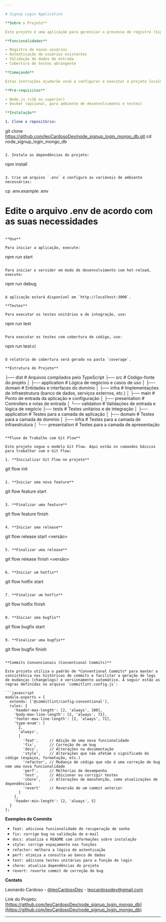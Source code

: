 ```yaml
---

# Signup Login Application

**Sobre o Projeto**

Este projeto é uma aplicação para gerenciar o processo de registro (SignUp) e autenticação (Login) de usuários. Ele fornece endpoints para criar contas, autenticar usuários e realizar validações.

**Funcionalidades**

- Registro de novos usuários
- Autenticação de usuários existentes
- Validação de dados de entrada
- Cobertura de testes abrangente

**Começando**

Estas instruções ajudarão você a configurar e executar o projeto localmente para desenvolvimento e testes.

**Pré-requisitos**

- Node.js (v16 ou superior)
- Docker (opcional, para ambiente de desenvolvimento e testes)

**Instalação**

1. Clone o repositório:

```
git clone https://github.com/leoCardosoDev/node_signup_login_mongo_db.git
cd node_signup_login_mongo_db
```

2. Instale as dependências do projeto:

```
npm install
```

3. Crie um arquivo `.env` e configure as variáveis de ambiente necessárias:

```
cp .env.example .env
# Edite o arquivo .env de acordo com as suas necessidades
```

**Uso**

Para iniciar a aplicação, execute:

```
npm run start
```

Para iniciar o servidor em modo de desenvolvimento com hot-reload, execute:

```
npm run debug
```

A aplicação estará disponível em `http://localhost:3000`.

**Testes**

Para executar os testes unitários e de integração, use:

```
npm run test
```

Para executar os testes com cobertura de código, use:

```
npm run test:ci
```

O relatório de cobertura será gerado na pasta `coverage`.

**Estrutura do Projeto**

```
├── dist                 # Arquivos compilados pelo TypeScript
├── src                  # Código-fonte do projeto
│   ├── application      # Lógica de negócios e casos de uso
│   ├── domain           # Entidades e interfaces do domínio
│   ├── infra            # Implementações de infraestrutura (banco de dados, serviços externos, etc.)
│   ├── main             # Ponto de entrada da aplicação e configuração
│   ├── presentation     # Controllers e rotas de entrada
│   └── validation       # Validações de entrada e lógica de negócio
├── tests                # Testes unitários e de integração
│   ├── application      # Testes para a camada de aplicação
│   ├── domain           # Testes para a camada de domínio
│   ├── infra            # Testes para a camada de infraestrutura
│   └── presentation     # Testes para a camada de apresentação
```

**Fluxo de Trabalho com Git Flow**

Este projeto segue o modelo Git Flow. Aqui estão os comandos básicos para trabalhar com o Git Flow:

1. **Inicializar Git Flow no projeto**

```
git flow init
```

2. **Iniciar uma nova feature**

```
git flow feature start <nome-da-feature>
```

3. **Finalizar uma feature**

```
git flow feature finish <nome-da-feature>
```

4. **Iniciar uma release**

```
git flow release start <versão>
```

5. **Finalizar uma release**

```
git flow release finish <versão>
```

6. **Iniciar um hotfix**

```
git flow hotfix start <nome-do-hotfix>
```

7. **Finalizar um hotfix**

```
git flow hotfix finish <nome-do-hotfix>
```

8. **Iniciar uma bugfix**

```
git flow bugfix start <nome-do-bugfix>
```

9. **Finalizar uma bugfix**

```
git flow bugfix finish <nome-do-bugfix>
```

**Commits Convencionais (Conventional Commits)**

Este projeto utiliza o padrão de *Conventional Commits* para manter a consistência nos históricos de commits e facilitar a geração de logs de mudanças (changelogs) e versionamento automático. A seguir estão as regras definidas no arquivo `commitlint.config.js`:

```javascript
module.exports = {
  extends: ['@commitlint/config-conventional'],
  rules: {
    'header-max-length': [2, 'always', 100],
    'body-max-line-length': [2, 'always', 72],
    'footer-max-line-length': [2, 'always', 72],
    'type-enum': [
      2,
      'always',
      [
        'feat',     // Adição de uma nova funcionalidade
        'fix',      // Correção de um bug
        'docs',     // Alterações na documentação
        'style',    // Alterações que não afetam o significado do código (espaços, formatação, etc.)
        'refactor', // Mudança de código que não é uma correção de bug nem uma nova funcionalidade
        'perf',     // Melhorias de desempenho
        'test',     // Adicionar ou corrigir testes
        'chore',    // Alterações de manutenção, como atualizações de dependências
        'revert'    // Reversão de um commit anterior
      ]
    ],
    'header-min-length': [2, 'always', 5]
  }
};
```

**Exemplos de Commits**

- `feat: adiciona funcionalidade de recuperação de senha`
- `fix: corrige bug na validação de e-mail`
- `docs: atualiza o README com informações sobre instalação`
- `style: corrige espaçamento nas funções`
- `refactor: melhora a lógica de autenticação`
- `perf: otimiza a consulta ao banco de dados`
- `test: adiciona testes unitários para a função de login`
- `chore: atualiza dependências do projeto`
- `revert: reverte commit de correção de bug`

**Contato**

Leonardo Cardoso - [@leoCardosoDev](https://github.com/leoCardosoDev) - leocardosodev@gmail.com

Link do Projeto: [https://github.com/leoCardosoDev/node_signup_login_mongo_db](https://github.com/leoCardosoDev/node_signup_login_mongo_db)

---
```


